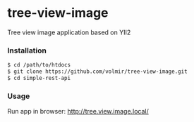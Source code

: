 # tree-view-image

Tree view image application based on YII2

### Installation

```sh
$ cd /path/to/htdocs
$ git clone https://github.com/volmir/tree-view-image.git
$ cd simple-rest-api
```

### Usage

Run app in browser: http://tree.view.image.local/

